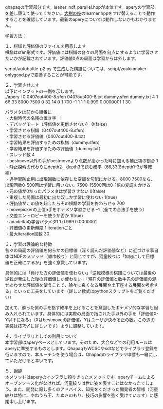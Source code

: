 qhapaqの学習部分です。leaner_ndf_parallel.hppが本体です。aperyの学習部を差し替えて使ってください。[大樹の枝](https://github.com/HiraokaTakuya/apery/releases/tag/SDT3)のlearner.hppをすげ替えることで動作することを確認しています。最新のaperyについては動作しないかもわかりません。  
  
学習方法：  
  
１．棋譜と評価値のファイルを用意します  
棋譜はsfen形式です。評価値には棋譜の各々の局面を何点にするように学習させたいかが記載されています。評価値0点の局面は学習からは外します。  
  
script/autobattle-p2.py で生成した棋譜については、script/zoukinmaker-onlygood.pyで変換することが可能です。  
  
２．学習させます  
以下にインプットの一例を示します。  
./apery l 0 0407out400-8.sfen 0407out400-8.txt dummy.sfen dummy.txt 4 1 66 33 8000 7500 0 32 14 0 1 700 -1 1 1 1 0.999 0.0000001 1 30  
  
パラメタは前から順番に  
・大樹時代の名残の置き字　l  
・デバッグモード（評価値を更新させない） 0(false)  
・学習させる棋譜（0407out400-8.sfen）  
・学習させる評価値（0407out400-8.txt）  
・学習結果を評価するための棋譜（dummy.sfen）  
・学習結果を評価するための評価値（dummy.txt）  
・スレッド数 4  
・bestmove以外の手がbestmoveより点数が高かった時に加える補正項の割合 1  
・静止探索の代わりにdepth2、depth3で読む確率（66,33でdepth1-3が等確率）  
・過学習防止用に出現回数に依存した変調を勾配にかける。8000 7500なら、出現回数0-500回は学習に用いない、7500-15500回は0-1倍の変調をかける  
・元の値が0だったパラメタは学習させない 0(false)  
・重複した局面は最初に出た奴しか学習に使わない 1(true)  
・評価値がこの値を超えたらその棋譜の学習を終わらせる 700  
・movepickerの上位n手をボナメソ学習させる -1（全ての合法手を使う）  
・交差エントロピーを使うか否か 1(true)  
・adadeltaの学習パラメタ1 1 0.999 0.0000001  
・評価値の更新頻度 1 iterationごと  
・最大iteration回数 30  
  
３．学習の理論的な特徴  
各々の局面の評価値を何らかの目標値（深く読んだ評価値など）に近づける事自体はNDFのメソッド（雑巾絞り）と同じですが、河童絞りは「如何にして目標値を正確にするか」を強く意識しています。  
  
具体的には「負けた方の評価値を使わない」「逆転模様の棋譜については最後の逆転が発生した後の評価値しか使わない」「現在の評価値と数手先の評価値の混ぜあわせた評価値を使うことで、徐々に良くなる展開や土下座する展開を考慮する」といった工夫をしています（詳しい数式はpythonスクリプトをご覧ください）  
  
加えて、勝った側の手を指す確率を上げることを意図したボナメソ的な学習も組み入れられています。具体的には実際の局面で指された手以外の手を「評価値X-Y以下になる」（Xはbestmoveの評価値。Yはユーザが決める正の数。この辺の実装は技巧v1に詳しいです）ように調整しています。  
  
４．ライブラリとしての利用について  
本学習部はaperyベースとしています。そのため、大会などでの利用ルールはaperyに準拠するものとします。QhapaqもWCSCやsdtなどでライブラリ登録を行いますので、本ルーチンを使う場合は、Qhapaqのライブラリ申請も一緒にしていただけると幸いです。  
  
５．謝辞  
本メソッドはaperyのインフラに頼りきったメソッドです。aperyチームによるオープンソース化がなければ、河童絞りは世に姿を表すことはなかったでしょう。また、開発に際し多くのアドバイス、知見をくださった開発者の皆様（河童絞りは特に、やねうら王、たぬきのもり、技巧の影響を強く受けています）に感謝申し上げます。